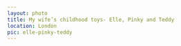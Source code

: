 ```yaml
---
layout: photo
title: My wife’s childhood toys- Elle, Pinky and Teddy
location: London
pic: elle-pinky-teddy
---
```

